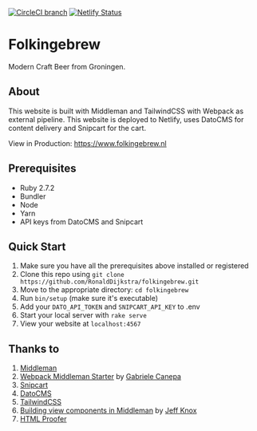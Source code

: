 [![CircleCI branch](https://img.shields.io/circleci/project/github/RonaldDijkstra/folkingebrew/main.svg)](https://circleci.com/gh/RonaldDijkstra/folkingebrew)
[![Netlify Status](https://api.netlify.com/api/v1/badges/5eb7a73a-3aef-4f12-ac97-b957b5a24222/deploy-status)](https://app.netlify.com/sites/folkingebrew/deploys)

# Folkingebrew

Modern Craft Beer from Groningen. 

## About 

This website is built with Middleman and TailwindCSS with Webpack as external pipeline. This website is deployed to Netlify, uses DatoCMS for content delivery and Snipcart for the cart. 

View in Production: https://www.folkingebrew.nl

## Prerequisites

- Ruby 2.7.2
- Bundler
- Node
- Yarn
- API keys from DatoCMS and Snipcart 

## Quick Start 

1. Make sure you have all the prerequisites above installed or registered
2. Clone this repo using `git clone https://github.com/RonaldDijkstra/folkingebrew.git`
3. Move to the appropriate directory: `cd folkingebrew`
4. Run `bin/setup` (make sure it's executable)
5. Add your `DATO_API_TOKEN` and `SNIPCART_API_KEY` to .env
6. Start your local server with `rake serve`
7. View your website at `localhost:4567`

## Thanks to 

1. [Middleman](https://middlemanapp.com/) 
2. [Webpack Middleman Starter](https://github.com/gabrielecanepa/middleman-webpack) by [Gabriele Canepa](https://github.com/gabrielecanepa)
3. [Snipcart](https://snipcart.com)
4. [DatoCMS](https://www.datocms.com/)
5. [TailwindCSS](https://tailwindcss.com/)
6. [Building view components in Middleman](https://www.jeffreyknox.dev/blog/building-view-components-in-middleman/) by [Jeff Knox](https://github.com/knoxjeffrey)
7. [HTML Proofer](https://github.com/gjtorikian/html-proofer)
